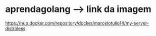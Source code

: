 # aprendagolang --> link da imagem

https://hub.docker.com/repository/docker/marcelotulio14/my-server-distroless
